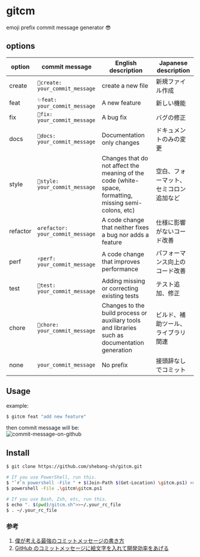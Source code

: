 # gitcm

emoji prefix commit message generator :sunglasses:

## options

| option   | commit message                    | English description                                                                                    | Japanese description                   |
| -------- | --------------------------------- | ------------------------------------------------------------------------------------------------------ | -------------------------------------- |
| create   | `🌱create: your_commit_message`   | create a new file                                                                                      | 新規ファイル作成                       |
| feat     | `✨feat: your_commit_message`     | A new feature                                                                                          | 新しい機能                             |
| fix      | `🐛fix: your_commit_message`      | A bug fix                                                                                              | バグの修正                             |
| docs     | `📝docs: your_commit_message`     | Documentation only changes                                                                             | ドキュメントのみの変更                 |
| style    | `💄style: your_commit_message`    | Changes that do not affect the meaning of the code (white-space, formatting, missing semi-colons, etc) | 空白、フォーマット、セミコロン追加など |
| refactor | `♻️refactor: your_commit_message` | A code change that neither fixes a bug nor adds a feature                                              | 仕様に影響がないコード改善             |
| perf     | `⚡️perf: your_commit_message`    | A code change that improves performance                                                                | パフォーマンス向上のコード改善         |
| test     | `🚨test: your_commit_message`     | Adding missing or correcting existing tests                                                            | テスト追加、修正                       |
| chore    | `🔧chore: your_commit_message`    | Changes to the build process or auxiliary tools and libraries such as documentation generation         | ビルド、補助ツール、ライブラリ関連     |
| none     | `your_commit_message`             | No prefix                                                                                              | 接頭辞なしでコミット                   |

## Usage

example:

```sh
$ gitcm feat "add new feature"
```

then commit message will be:  
![commit-message-on-github](https://user-images.githubusercontent.com/63878044/163709738-40bd9464-9e33-4962-bb54-b99be97fc208.png)

## Install

```sh
$ git clone https://github.com/shebang-sh/gitcm.git

# If you use PowerShell, run this.
$ "`r`n powershell -File " + $(Join-Path $(Get-Location) \gitcm.ps1) >> $PROFILE
$ powershell -File .\gitcm\gitcm.ps1

# If you use Bash, Zsh, etc, run this.
$ echo ". $(pwd)/gitcm.sh">>~/.your_rc_file
$ . ~/.your_rc_file
```

### 参考

1. [僕が考える最強のコミットメッセージの書き方](https://qiita.com/konatsu_p/items/dfe199ebe3a7d2010b3e)
2. [GitHub のコミットメッセージに絵文字を入れて開発効率をあげる](https://qiita.com/Jung0/items/0a9a7a97a2c17f92d3c5)
